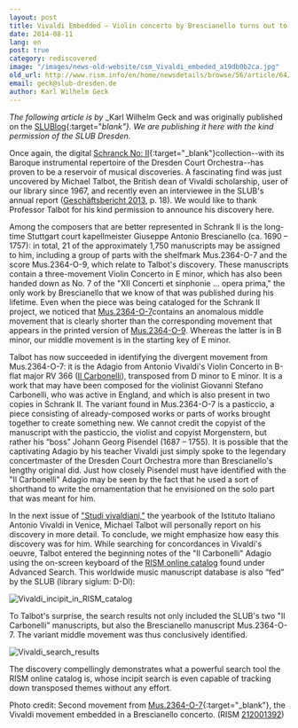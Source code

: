```yaml
---
layout: post
title: Vivaldi Embedded – Violin concerto by Brescianello turns out to be a pasticcio
date: 2014-08-11
lang: en
post: true
category: rediscovered
image: "/images/news-old-website/csm_Vivaldi_embeded_a19db0b2ca.jpg"
old_url: http://www.rism.info/en/home/newsdetails/browse/56/article/64/vivaldi-embedded-violin-concerto-by-brescianello-turns-out-to-be-a-pasticcio.html
email: geck@slub-dresden.de
author: Karl Wilhelm Geck
---
```


_The following article is by_ _Karl Wilhelm Geck and was originally published on the [SLUBlog](http://blog.slub-dresden.de/beitrag/2014/08/05/vivaldi-embedded-violinkonzert-von-brescianello-entpuppt-sich-als-pasticcio/){:target="_blank"}. We are publishing it here with the kind permission of the SLUB Dresden._


Once again, the digital [Schranck No: II](https://hofmusik.slub-dresden.de/themen/schrank-zwei/){:target="_blank"}collection--with its Baroque instrumental repertoire of the Dresden Court Orchestra--has proven to be a reservoir of musical discoveries. A fascinating find was just uncovered by Michael Talbot, the British dean of Vivaldi scholarship, user of our library since 1967, and recently even an interviewee in the SLUB's annual report ([Geschäftsbericht 2013](http://nbn-resolving.de/urn:nbn:de:bsz:14-qucosa-145734), p. 18). We would like to thank Professor Talbot for his kind permission to announce his discovery here.


Among the composers that are better represented in Schrank II is the long-time Stuttgart court kapellmeister Giuseppe Antonio Brescianello (ca. 1690 – 1757): in total, 21 of the approximately 1,750 manuscripts may be assigned to him, including a group of parts with the shelfmark Mus.2364-O-7 and the score Mus.2364-O-9, which relate to Talbot's discovery. These manuscripts contain a three-movement Violin Concerto in E minor, which has also been handed down as No. 7 of the "XII Concerti et sinphonie … opera prima," the only work by Brescianello that we know of that was published during his lifetime. Even when the piece was being cataloged for the Schrank II project, we noticed that [Mus.2364-O-7](http://digital.slub-dresden.de/id307162303)contains an anomalous middle movement that is clearly shorter than the corresponding movement that appears in the printed version of [Mus.2364-O-9](http://digital.slub-dresden.de/id320631184). Whereas the latter is in B minor, our middle movement is in the starting key of E minor.


Talbot has now succeeded in identifying the divergent movement from Mus.2364-O-7: it is the Adagio from Antonio Vivaldi's Violin Concerto in B-flat major RV 366 ([Il Carbonelli](https://www.youtube.com/watch?v=huLJ2Q95B7c)), transposed from D minor to E minor. It is a work that may have been composed for the violinist Giovanni Stefano Carbonelli, who was active in England, and which is also present in two copies in Schrank II. The variant found in Mus.2364-O-7 is a pasticcio, a piece consisting of already-composed works or parts of works brought together to create something new. We cannot credit the copyist of the manuscript with the pasticcio, the violist and copyist Morgenstern, but rather his “boss” Johann Georg Pisendel (1687 – 1755). It is possible that the captivating Adagio by his teacher Vivaldi just simply spoke to the legendary concertmaster of the Dresden Court Orchestra more than Brescianello's lengthy original did. Just how closely Pisendel must have identified with the "Il Carbonelli" Adagio may be seen by the fact that he used a sort of shorthand to write the ornamentation that he envisioned on the solo part that was meant for him.


In the next issue of ["Studi vivaldiani,"](http://slubdd.de/katalog?TN_libero_mab213681701) the yearbook of the Istituto Italiano Antonio Vivaldi in Venice, Michael Talbot will personally report on his discovery in more detail. To conclude, we might emphasize how easy this discovery was for him. While searching for concordances in Vivaldi's oeuvre, Talbot entered the beginning notes of the "Il Carbonelli" Adagio using the on-screen keyboard of the [RISM online catalog](http://opac.rism.info/) found under Advanced Search. This worldwide music manuscript database is also “fed” by the SLUB (library siglum: D-Dl):


![Vivaldi_incipit_in_RISM_catalog](http://blog.slub-dresden.de/fileadmin/_migrated/RTE/RTEmagicC_rism2C.png.png)

To Talbot's surprise, the search results not only included the SLUB's two "Il Carbonelli" manuscripts, but also the Brescianello manuscript Mus.2364-O-7. The variant middle movement was thus conclusively identified.

![Vivaldi_search_results](http://blog.slub-dresden.de/fileadmin/_migrated/RTE/RTEmagicC_rism2B_01.png.png)

The discovery compellingly demonstrates what a powerful search tool the RISM online catalog is, whose incipit search is even capable of tracking down transposed themes without any effort.

Photo credit: Second movement from [Mus.2364-O-7](http://digital.slub-dresden.de/id307162303){:target="_blank"}, the Vivaldi movement embedded in a Brescianello concerto. (RISM [212001392](https://opac.rism.info/metaopac/search?db=251&View=rism&q=rism212001392))
